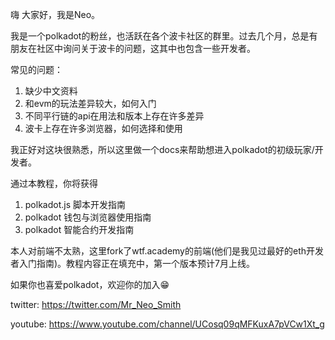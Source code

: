 嗨 大家好，我是Neo。

我是一个polkadot的粉丝，也活跃在各个波卡社区的群里。过去几个月，总是有朋友在社区中询问关于波卡的问题，这其中也包含一些开发者。

常见的问题：
1. 缺少中文资料
2. 和evm的玩法差异较大，如何入门
3. 不同平行链的api在用法和版本上存在许多差异
4. 波卡上存在许多浏览器，如何选择和使用

我正好对这块很熟悉，所以这里做一个docs来帮助想进入polkadot的初级玩家/开发者。

通过本教程，你将获得

1. polkadot.js 脚本开发指南
2. polkadot 钱包与浏览器使用指南
3. polkadot 智能合约开发指南

本人对前端不太熟，这里fork了wtf.academy的前端(他们是我见过最好的eth开发者入门指南)。教程内容正在填充中，第一个版本预计7月上线。

如果你也喜爱polkadot，欢迎你的加入😁

twitter: https://twitter.com/Mr_Neo_Smith

youtube: https://www.youtube.com/channel/UCosq09qMFKuxA7pVCw1Xt_g
